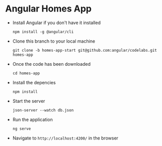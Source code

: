 # Angular Homes App
- Install Angular if you don't have it installed

  `npm install -g @angular/cli`

- Clone this branch to your local machine

  `git clone -b homes-app-start git@github.com:angular/codelabs.git homes-app`

- Once the code has been downloaded

  `cd homes-app`

- Install the depencies

  `npm install` 

- Start the server

  `json-server --watch db.json`

- Run the application 

  `ng serve`

- Navigate to `http://localhost:4200/` in the browser